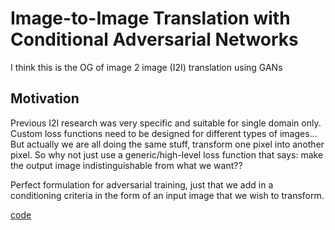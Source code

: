 # Image-to-Image Translation with Conditional Adversarial Networks

I think this is the OG of image 2 image (I2I) translation using GANs

## Motivation
Previous I2I research was very specific and suitable for single domain only. Custom loss functions need to be designed for different types of images... But actually we are all doing the same stuff, transform one pixel into another pixel. So why not just use a generic/high-level loss function that says: make the output image indistinguishable from what we want?? 

Perfect formulation for adversarial training, just that we add in a conditioning criteria in the form of an input image that we wish to transform.




[code](https://github.com/phillipi/pix2pix)